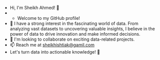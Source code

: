 * Hi, I'm Sheikh Ahmed! 👋
* * Welcome to my GitHub profile!
* 👀 I have a strong interest in the fascinating world of data. From analyzing vast datasets to uncovering valuable insights, I believe in the power of data to drive innovation and make informed decisions.
* 💞️ I'm looking to collaborate on exciting data-related projects.
* 📫 Reach me at sheikhishtiak@gamil.com
* Let's turn data into actionable knowledge! 🚀

